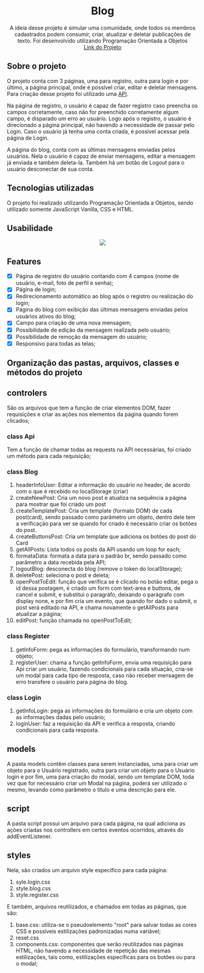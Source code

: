 <!-- PROJECT LOGO -->
<br />
<div align="center">

<h1 align="center">Blog</h1>

  <p align="center">
    A ideia desse projeto é simular uma comunidade, onde todos os membros
cadastrados podem consumir, criar, atualizar e deletar publicações de
texto. Foi desenvolvido utilizando Programação Orientada a Objetos
    <br />
  <a href="https://guiwustro.github.io/blog/"> Link do Projeto
  </a>
  </p>
</div>

<!-- ABOUT THE PROJECT -->

## Sobre o projeto

O projeto conta com 3 páginas, uma para registro, outra para login e por último,
a página principal, onde é possível criar, editar e deletar mensagens. Para
criação desse projeto foi utilizado uma
[API](https://gitlab.com/-/snippets/2363840).<br/>

Na página de registro, o usuário é capaz de fazer registro caso preencha os
campos corretamente, caso não for preenchido corretamente algum campo, é
disparado um erro ao usuário. Logo após o registro, o usuário é direcionado a
página principal, não havendo a necessidade de passar pelo Login. Caso o usuário
já tenha uma conta criada, é possível acessar pela página de Login. <br/>

A página do blog, conta com as últimas mensagens enviadas pelos usuários. Nela o
usuário é capaz de enviar mensagens, editar a mensagem já enviada e também
deleta-la. Também há um botão de Logout para o usuário desconectar de sua conta.

## Tecnologias utilizadas

O projeto foi realizado utilizando Programação Orientada a Objetos, sendo
utilizado somente JavaScript Vanilla, CSS e HTML.

<!-- USAGE EXAMPLES -->

## Usabilidade

<div align="center">
<img src="screenshots/blog.gif">
</div>
<!-- ROADMAP -->

## Features

- [x] Página de registro do usuário contando com 4 campos (nome de usuário,
      e-mail, foto de perfil e senha);
- [x] Página de login;
- [x] Redirecionamento automático ao blog após o registro ou realização do
      login;
- [x] Página do blog com exibição das últimas mensagens enviadas pelos usuários
      ativos do blog;
- [x] Campo para criação de uma nova mensagem;
- [x] Possibilidade de edição da mensagem realizada pelo usuário;
- [x] Possibilidade de remoção da mensagem do usuário;
- [x] Responsivo para todas as telas;

## Organização das pastas, arquivos, classes e métodos do projeto

## controlers

São os arquivos que tem a função de criar elementos DOM, fazer requisições e
criar as ações nos elementos da página quando forem clicados;

### class Api

Tem a função de chamar todas as requests na API necessárias, foi criado um
método para cada requisição;

### class Blog

1. headerInfoUser: Editar a informação do usuário no header, de acordo com o que
   é recebido no localStorage (criar)
2. createNewPost: Cria um novo post e atualiza na sequência a página para
   mostrar que foi criado um post
3. createTemplatePost: Cria um template (formato DOM) de cada post(card), sendo
   passado como parâmetro um objeto, dentro dele tem a verificação para ver se
   quando for criado é necessário criar os botões do post.
4. createButtonsPost: Cria um template que adiciona os botões do post do Card
5. getAllPosts: Lista todos os posts da API usando um loop for each;
6. formataData: formata a data para o padrão br, sendo passado como parâmetro a
   data recebida pela API;
7. logoutBlog: desconecta do blog (remove o token do localStorage);
8. deletePost: seleciona o post e deleta;
9. openPostToEdit: função que verifica se é clicado no botão editar, pega o id
   dessa postagem, é criado um form com text-area e buttons, de cancel e submit,
   e substitui o paragráfo, deixando o parágrafo com display none, e por fim
   cria um evento, que quando for dado o submit, o post será editado na API, e
   chama novamente o getAllPosts para atualizar a página;
10. editPost: função chamada no openPostToEdit;

### class Register

1. getInfoForm: pega as informações do formulário, transformando num objeto;
2. registerUser: chama a função getInfoForm, envia uma requisição para Api criar
   um usuário, fazendo condicionais para cada situação, cria-se um modal para
   cada tipo de resposta, caso não receber mensagem de erro transfere o usuário
   para página do blog.

### class Login

1. getInfoLogin: pega as informações do formulário e cria um objeto com as
   informações dadas pelo usuário;
2. loginUser: faz a requisição da API e verifica a resposta, criando
   condicionais para cada resposta.

## models

A pasta models contêm classes para serem instanciadas, uma para criar um objeto
para o Usuário registrado, outra para criar um objeto para o Usuário login e por
fim, uma para criação do modal, sendo um template DOM, toda vez que for
necessário criar um Modal na página, poderá ser utilizado o mesmo, levando como
parâmetro o título e uma descrição para ele.

## script

A pasta script possui um arquivo para cada página, na qual adiciona as ações
criadas nos controllers em certos eventos ocorridos, através do
addEventListener.

## styles

Nela, são criados um arquivo style específico para cada página:

1. syle.login.css
2. style.blog.css
3. style.register.css

E também, arquivos reutilizados, e chamados em todas as páginas, que são:

1. base.css: utiliza-se o pseudoelemento "root" para salvar todas as cores CSS e
   possíveis estilizações padronizadas numa variável;
2. reset.css
3. components.css: componentes que serão reutilizados nas páginas HTML, não
   havendo a necessidade de repetição das mesmas estilizações, tais como,
   estilizações específicas para os botões ou para o modal;
